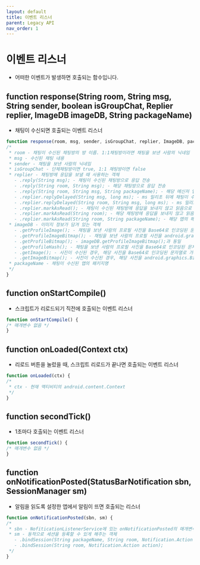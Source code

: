```yaml
---
layout: default
title: 이벤트 리스너
parent: Legacy API
nav_order: 1
---
```


# 이벤트 리스너

* 어떠한 이벤트가 발생하면 호출되는 함수입니다.

## function response(String room, String msg, String sender, boolean isGroupChat, Replier replier, ImageDB imageDB, String packageName)
* 채팅이 수신되면 호출되는 이벤트 리스너

```javascript
function response(room, msg, sender, isGroupChat, replier, ImageDB, packageName) {
/*
 * room - 채팅이 수신된 채팅방의 방 이름. 1:1채팅방이라면 채팅을 보낸 사람의 닉네임
 * msg - 수신된 채팅 내용
 * sender - 채팅을 보낸 사람의 닉네임
 * isGroupChat - 단체채팅방이면 true, 1:1 채팅방이면 false
 * replier - 채팅방에 응답을 보낼 때 사용하는 객체
   - .reply(String msg); - 채팅이 수신된 채팅방으로 응답 전송 
   - .reply(String room, String msg); - 해당 채팅방으로 응답 전송 
   - .reply(String room, String msg, String packageName); - 해당 메신저 앱의 해당 채팅방으로 응답 전송
   - .replier.replyDelayed(String msg, long ms); - ms 밀리초 뒤에 채팅이 수신된 채팅방으로 응답 전송 
   - .replier.replyDelayed(String room, String msg, long ms); - ms 밀리초 뒤에 해당 채팅방으로 응답 전송 
   - .replier.markAsRead(); - 채팅이 수신된 채팅방에 응답을 보내지 않고 읽음으로 처리
   - .replier.markAsRead(String room); - 해당 채팅방에 응답을 보내지 않고 읽음으로 처리
   - .replier.markAsRead(String room, String packageName); - 해당 앱의 해당 채팅방에 응답을 보내지 않고 읽음으로 처리
 * imageDB - 이미지 정보가 담겨 있는 객체
   - .getProfileImage(); - 채팅을 보낸 사람의 프로필 사진을 Base64로 인코딩된 문자열로 가지고 옴
   - .getProfileImageBitmap(); - 채팅을 보낸 사람의 프로필 사진을 android.graphics.Bitmap 인스턴스로 가지고 옴
   - .getProfileBitmap(); - imageDB.getProfileImageBitmap();과 동일
   - .getProfileHash(); - 채팅을 보낸 사람의 프로필 사진을 Base64로 인코딩된 문자열에 java.lang.String.hashCode(); 메서드를 실행한 결과를 가지고 옴
   - .getImage(); - 사진이 수신된 경우, 해당 사진을 Base64로 인코딩된 문자열로 가지고 옴
   - .getImageBitmap(); - 사진이 수신된 경우, 해당 사진을 android.graphics.Bitmap 인스턴스로 가지고 옴
 * packageName - 채팅이 수신된 앱의 패키지명
 */
}
```

## function onStartCompile()
* 스크립트가 리로드되기 직전에 호출되는 이벤트 리스너

```javascript
function onStartCompile() {
/* 매개변수 없음 */
}
```

## function onLoaded(Context ctx)
* 리로드 버튼을 눌렀을 때, 스크립트 리로드가 끝나면 호출되는 이벤트 리스너

```javascript
function onLoaded(ctx) {
/*
 * ctx - 현재 액티비티의 android.content.Context
 */
}
```

## function secondTick()
* 1초마다 호출되는 이벤트 리스너

```javascript
function secondTick() {
/* 매개변수 없음 */
}
```

## function onNotificationPosted(StatusBarNotification sbn, SessionManager sm)
* 알림을 읽도록 설정한 앱에서 알림이 뜨면 호출되는 리스너

```javascript
function onNotificationPosted(sbn, sm) {
/*
 * sbn - NofiticationListenerService에 있는 onNotificationPosted의 매개변수로 넘어오는 StatusBarNotification 인스턴스
 * sm - 동적으로 세션을 등록할 수 있게 해주는 객체
   - .bindSession(String packageName, String room, Notification.Action action);
   - .bindSession(String room, Notification.Action action);
 */
}
```